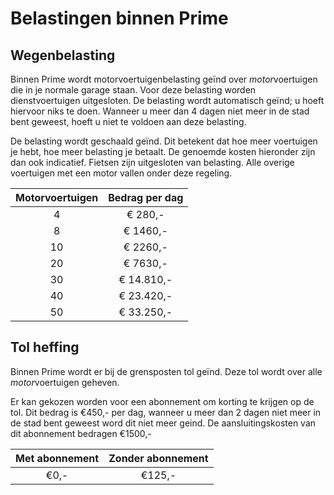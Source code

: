 # Belastingen binnen Prime

## Wegenbelasting

Binnen Prime wordt motorvoertuigenbelasting geïnd over *motor*voertuigen die in je normale garage staan. Voor deze belasting worden dienstvoertuigen uitgesloten. De belasting wordt automatisch geïnd; u hoeft hiervoor niks te doen. Wanneer u meer dan 4 dagen niet meer in de stad bent geweest, hoeft u niet te voldoen aan deze belasting.

De belasting wordt geschaald geïnd. Dit betekent dat hoe meer voertuigen je hebt, hoe meer belasting je betaalt. De genoemde kosten hieronder zijn dan ook indicatief.
Fietsen zijn uitgesloten van belasting. Alle overige voertuigen met een motor vallen onder deze regeling.

|Motorvoertuigen|Bedrag per dag|
|:----:|:------------:|
| 4    | € 280,-      |
| 8    | € 1460,-     |
| 10   | € 2260,-     |
| 20   | € 7630,-     |
| 30   | € 14.810,-   |
| 40   | € 23.420,-   |
| 50   | € 33.250,-   |

## Tol heffing

Binnen Prime wordt er bij de grensposten tol geïnd. Deze tol wordt over alle *motor*voertuigen geheven.

Er kan gekozen worden voor een abonnement om korting te krijgen op de tol. Dit bedrag is €450,- per dag, wanneer u meer dan 2 dagen niet meer in de stad bent geweest word dit niet meer geind. De aansluitingskosten van dit abonnement bedragen €1500,-

|Met abonnement| Zonder abonnement|
|:-----:|:----:|
| €0,- | €125,- |
